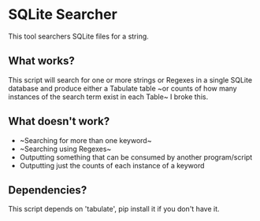 # SQLite Searcher

This tool searchers SQLite files for a string.

## What works?

This script will search for one or more strings or Regexes in a single SQLite database and produce either a Tabulate table ~or counts of how many instances of the search term exist in each Table~ I broke this.

## What doesn't work?

- ~Searching for more than one keyword~
- ~Searching using Regexes~
- Outputting something that can be consumed by another program/script
- Outputting just the counts of each instance of a keyword

## Dependencies?

This script depends on 'tabulate', pip install it if you don't have it.
